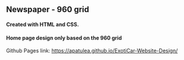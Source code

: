 ## Newspaper - 960 grid

#### Created with HTML and CSS.
#### Home page design only based on the 960 grid

Github Pages link: https://apatulea.github.io/ExotiCar-Website-Design/


